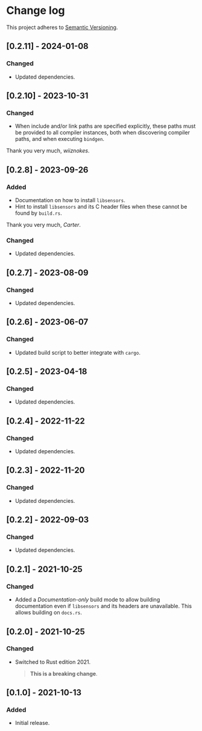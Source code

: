 # Change log

This project adheres to [Semantic Versioning](https://semver.org/spec/v2.0.0.html).

## [0.2.11] - 2024-01-08

### Changed

- Updated dependencies.

## [0.2.10] - 2023-10-31

### Changed

- When include and/or link paths are specified explicitly, these paths must be provided to all
  compiler instances, both when discovering compiler paths, and when executing `bindgen`.

Thank you very much, *wiiznokes*.

## [0.2.8] - 2023-09-26

### Added

- Documentation on how to install `libsensors`.
- Hint to install `libsensors` and its C header files when these cannot be found by `build.rs`.

Thank you very much, *Carter*.

### Changed

- Updated dependencies.

## [0.2.7] - 2023-08-09

### Changed

- Updated dependencies.

## [0.2.6] - 2023-06-07

### Changed

- Updated build script to better integrate with `cargo`.

## [0.2.5] - 2023-04-18

### Changed

- Updated dependencies.

## [0.2.4] - 2022-11-22

### Changed

- Updated dependencies.

## [0.2.3] - 2022-11-20

### Changed

- Updated dependencies.

## [0.2.2] - 2022-09-03

### Changed

- Updated dependencies.

## [0.2.1] - 2021-10-25

### Changed

- Added a *Documentation-only* build mode to allow building documentation even
  if `libsensors` and its headers are unavailable.
  This allows building on `docs.rs`.

## [0.2.0] - 2021-10-25

### Changed

- Switched to Rust edition 2021.
  > **This is a breaking change**.

## [0.1.0] - 2021-10-13

### Added

- Initial release.
